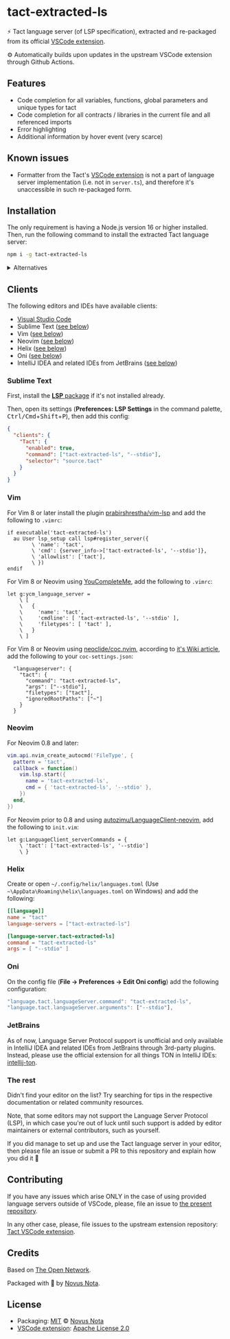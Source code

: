 # tact-extracted-ls

⚡ Tact language server (of LSP specification), extracted and re-packaged from its official [VSCode extension](https://github.com/tact-lang/tact-vscode).

⚙ Automatically builds upon updates in the upstream VSCode extension through Github Actions.

## Features

* Code completion for all variables, functions, global parameters and unique types for tact
* Code completion for all contracts / libraries in the current file and all referenced imports
* Error highlighting
* Additional information by hover event (very scarce)

## Known issues

* Formatter from the Tact's [VSCode extension](https://github.com/tact-lang/tact-vscode) is not a part of language server implementation (i.e. not in `server.ts`), and therefore it's unaccessible in such re-packaged form.

## Installation

The only requirement is having a Node.js version 16 or higher installed. Then, run the following command to install the extracted Tact language server:

```bash
npm i -g tact-extracted-ls
```

<details>
  <summary>Alternatives</summary>
  <p></p>

  Using `yarn`:

  ```bash
  yarn global add tact-extracted-ls
  ```

  Using `pnpm`:

  ```bash
  pnpm add -g tact-extracted-ls
  ```

  Using `bun`:

  ```bash
  bun add -g tact-extracted-ls
  ```

</details>

<p></p>

## Clients

The following editors and IDEs have available clients:

<!--
  TODO: plugins or PRs to support default configuration
  (or at least submit a PR for default configuration)

- [Helix](https://helix-editor.com/) (built-in support)
- Sublime Text (plugin is in the making)
- Emacs        (plugin is in the making)
- Neovim: nvim-lspconfig, mason-lsp
-->

* [Visual Studio Code](https://marketplace.visualstudio.com/items?itemName=KonVik.tact-lang-vscode)
* Sublime Text ([see below](#sublime-text))
* Vim ([see below](#vim))
* Neovim ([see below](#neovim))
* Helix ([see below](#helix))
* Oni ([see below](#oni))
* IntelliJ IDEA and related IDEs from JetBrains ([see below](#jetbrains))

### Sublime Text

First, install the [**LSP** package](https://packagecontrol.io/packages/LSP) if it's not installed already.

Then, open its settings (**Preferences: LSP Settings** in the command palette, <kbd>Ctrl/Cmd</kbd>+<kbd>Shift</kbd>+<kbd>P</kbd>), then add this config:

```json
{
  "clients": {
    "Tact": {
      "enabled": true,
      "command": ["tact-extracted-ls", "--stdio"],
      "selector": "source.tact"
    }
  }
}
```

### Vim

For Vim 8 or later install the plugin [prabirshrestha/vim-lsp](https://github.com/prabirshrestha/vim-lsp) and add the following to `.vimrc`:

```vim
if executable('tact-extracted-ls')
  au User lsp_setup call lsp#register_server({
        \ 'name': 'tact',
        \ 'cmd': {server_info->['tact-extracted-ls', '--stdio']},
        \ 'allowlist': ['tact'],
        \ })
endif
```

For Vim 8 or Neovim using [YouCompleteMe](https://github.com/ycm-core/YouCompleteMe), add the following to `.vimrc`:

```vim
let g:ycm_language_server =
    \ [
    \   {
    \     'name': 'tact',
    \     'cmdline': [ 'tact-extracted-ls', '--stdio' ],
    \     'filetypes': [ 'tact' ],
    \   }
    \ ]
```

For Vim 8 or Neovim using [neoclide/coc.nvim](https://github.com/neoclide/coc.nvim), according to [it's Wiki article](https://github.com/neoclide/coc.nvim/wiki/Language-servers#bash), add the following to your `coc-settings.json`:

```jsonc
  "languageserver": {
    "tact": {
      "command": "tact-extracted-ls",
      "args": ["--stdio"],
      "filetypes": ["tact"],
      "ignoredRootPaths": ["~"]
    }
  }
```

### Neovim

For Neovim 0.8 and later:

```lua
vim.api.nvim_create_autocmd('FileType', {
  pattern = 'tact',
  callback = function()
    vim.lsp.start({
      name = 'tact-extracted-ls',
      cmd = { 'tact-extracted-ls', '--stdio' },
    })
  end,
})
```

For Neovim prior to 0.8 and using [autozimu/LanguageClient-neovim](https://github.com/autozimu/LanguageClient-neovim), add the following to `init.vim`:

```vim
let g:LanguageClient_serverCommands = {
    \ 'tact': ['tact-extracted-ls', '--stdio']
    \ }
```

### Helix

Create or open `~/.config/helix/languages.toml` (Use `~\AppData\Roaming\helix\languages.toml` on Windows) and add the following:

```toml
[[language]]
name = "tact"
language-servers = ["tact-extracted-ls"]

[language-server.tact-extracted-ls]
command = "tact-extracted-ls"
args = [ "--stdio" ]
```

### Oni

On the config file (**File → Preferences → Edit Oni config**) add the following configuration:

```javascript
"language.tact.languageServer.command": "tact-extracted-ls",
"language.tact.languageServer.arguments": ["--stdio"],
```

### JetBrains

As of now, Language Server Protocol support is unofficial and only available in IntelliJ IDEA and related IDEs from JetBrains through 3rd-party plugins. Instead, please use the official extension for all things TON in IntelliJ IDEs: [intellij-ton](https://plugins.jetbrains.com/plugin/23382-ton).

### The rest

Didn't find your editor on the list? Try searching for tips in the respective documentation or related community resources.

Note, that some editors may not support the Language Server Protocol (LSP), in which case you're out of luck until such support is added by editor maintainers or external contributors, such as yourself.

If you did manage to set up and use the Tact language server in your editor, then please file an issue or submit a PR to this repository and explain how you did it 🤗

## Contributing

If you have any issues which arise ONLY in the case of using provided language servers outside of VSCode, please, file an issue to [the present repository](https://github.com/novusnota/tact-extracted-ls/issues).

In any other case, please, file issues to the upstream extension repository: [Tact VSCode extension](https://github.com/tact-lang/tact-vscode).

## Credits

Based on [The Open Network](https://ton.org).

Packaged with 🤍 by [Novus Nota](https://github.com/novusnota).

## License

* Packaging: [MIT](https://github.com/novusnota/tact-extracted-ls/blob/main/LICENSE) © [Novus Nota](https://github.com/novusnota)
* [VSCode extension](https://github.com/tact-lang/tact-vscode): [Apache License 2.0](https://github.com/tact-lang/tact-vscode/blob/main/LICENSE)
